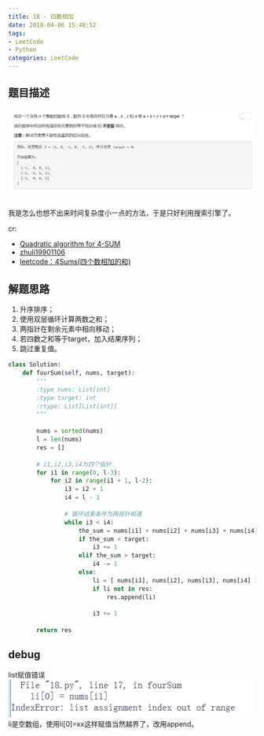 ```yaml
---
title: 18 - 四数相加
date: 2018-04-06 15:48:52
tags: 
- LeetCode
- Python
categories: LeetCode
---
```


## 题目描述
![problem](images/18.png)

<!-- more -->

我是怎么也想不出来时间复杂度小一点的方法，于是只好利用搜索引擎了。

cr: 
* [Quadratic algorithm for 4-SUM](https://stackoverflow.com/questions/14732277/quadratic-algorithm-for-4-sum)
* [zhuli19901106](https://github.com/zhuli19901106/leetcode-2/blob/master/4sum_1_AC.cpp)
* [leetcode：4Sums(四个数相加的和)](http://www.cnblogs.com/zhaolizhen/p/3378685.html)

## 解题思路
1. 升序排序；
2. 使用双层循环计算两数之和；
3. 两指针在剩余元素中相向移动；
4. 若四数之和等于target，加入结果序列；
5. 跳过重复值。

```python
class Solution:
    def fourSum(self, nums, target):
        """
        :type nums: List[int]
        :type target: int
        :rtype: List[List[int]]
        """

        nums = sorted(nums)
        l = len(nums)
        res = []

        # i1,i2,i3,i4为四个指针
        for i1 in range(0, l-3):
        	for i2 in range(i1 + 1, l-2):
        		i3 = i2 + 1
        		i4 = l - 1

        		# 循环结束条件为两指针相遇
        		while i3 < i4:
        			the_sum = nums[i1] + nums[i2] + nums[i3] + nums[i4]
        			if the_sum < target:
        				i3 += 1
        			elif the_sum > target:
        				i4 -= 1
        			else:
        				li = [ nums[i1], nums[i2], nums[i3], nums[i4] ] 
        				if li not in res:
        					res.append(li)
        				
        				i3 += 1

        return res
```

## debug
list赋值错误
![error](images/error.png)
li是空数组，使用li[0]=xx这样赋值当然越界了，改用append。